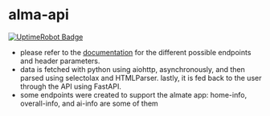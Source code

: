 # alma-api
<a href="https://stats.uptimerobot.com/0HCIzTy1EG/">
  <img src="https://img.shields.io/uptimerobot/status/m797562430-1dd4c1addad4402b1e688c4d" alt="UptimeRobot Badge">
</a>

- please refer to the [documentation](https://alma-api.onrender.com/docs) for the different possible endpoints and header parameters.
- data is fetched with python using aiohttp, asynchronously, and then parsed using selectolax and HTMLParser. lastly, it is fed back to the user through the API using FastAPI.
- some endpoints were created to support the almate app: home-info, overall-info, and ai-info are some of them
